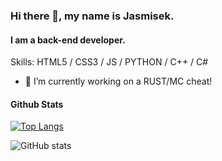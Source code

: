 ### Hi there 👋, my name is Jasmisek.
#### I am a back-end developer.

Skills: HTML5 / CSS3 / JS / PYTHON / C++ / C#

- 🔭 I’m currently working on a RUST/MC cheat!


#### Github Stats

[![Top Langs](https://github-readme-stats.vercel.app/api/top-langs/?username=Jasmisek)](https://github.com/anuraghazra/github-readme-stats)

![GitHub stats](https://github-readme-stats.vercel.app/api?username=Jasmisek&show_icons=true)  
